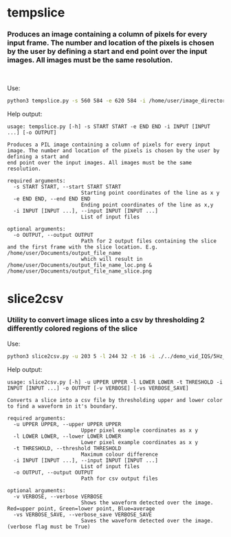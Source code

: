 # tempslice 
### Produces an image containing a column of pixels for every input frame. The number and location of the pixels is chosen by the user by defining a start and end point over the input images. All images must be the same resolution.

<br />

Use:
```bash
python3 tempslice.py -s 560 584 -e 620 584 -i /home/user/image_directory/*.png -o ./example
```

Help output:
```
usage: tempslice.py [-h] -s START START -e END END -i INPUT [INPUT ...] [-o OUTPUT]

Produces a PIL image containing a column of pixels for every input image. The number and location of the pixels is chosen by the user by defining a start and
end point over the input images. All images must be the same resolution.

required arguments:
  -s START START, --start START START
                        Starting point coordinates of the line as x y
  -e END END, --end END END
                        Ending point coordinates of the line as x,y
  -i INPUT [INPUT ...], --input INPUT [INPUT ...]
                        List of input files

optional arguments:
  -o OUTPUT, --output OUTPUT
                        Path for 2 output files containing the slice and the first frame with the slice location. E.g. /home/user/Documents/output_file_name
                        which will result in /home/user/Documents/output_file_name_loc.png & /home/user/Documents/output_file_name_slice.png
```

# slice2csv
### Utility to convert image slices into a csv by thresholding 2 differently colored regions of the slice

Use:
```bash
python3 slice2csv.py -u 203 5 -l 244 32 -t 16 -i ./../demo_vid_IQS/5Hz_50mV_1_amped_slice.png -o ./../demo_vid_IQS/ -v True
```

Help output:
```
usage: slice2csv.py [-h] -u UPPER UPPER -l LOWER LOWER -t THRESHOLD -i INPUT [INPUT ...] -o OUTPUT [-v VERBOSE] [-vs VERBOSE_SAVE]

Converts a slice into a csv file by thresholding upper and lower color to find a waveform in it's boundary.

required arguments:
  -u UPPER UPPER, --upper UPPER UPPER
                        Upper pixel example coordinates as x y
  -l LOWER LOWER, --lower LOWER LOWER
                        Lower pixel example coordinates as x y
  -t THRESHOLD, --threshold THRESHOLD
                        Maximum colour difference
  -i INPUT [INPUT ...], --input INPUT [INPUT ...]
                        List of input files
  -o OUTPUT, --output OUTPUT
                        Path for csv output files

optional arguments:
  -v VERBOSE, --verbose VERBOSE
                        Shows the waveform detected over the image. Red=upper point, Green=lower point, Blue=average
  -vs VERBOSE_SAVE, --verbose_save VERBOSE_SAVE
                        Saves the waveform detected over the image.(verbose flag must be True)
```
